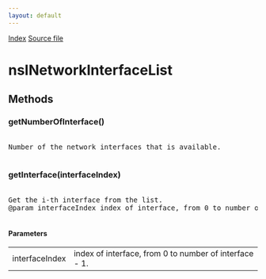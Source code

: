 ```yaml
---
layout: default
---
```

<div id='links'><a href="../index.html">Index</a>
<a href="http://dxr.mozilla.org/mozilla-central/source/dom/system/gonk/nsINetworkInterfaceListService.idl">Source file</a>
</div>

# nsINetworkInterfaceList #

## Methods ##

### getNumberOfInterface() ###
<pre>  
Number of the network interfaces that is available.  
  
</pre>
### getInterface(interfaceIndex) ###
<pre>  
Get the i-th interface from the list.  
@param interfaceIndex index of interface, from 0 to number of interface - 1.  
  
</pre>
#### Parameters ####

<table>

<tr>
<td>interfaceIndex</td>
<td>index of interface, from 0 to number of interface - 1.  
</td>
</tr>

</table>
